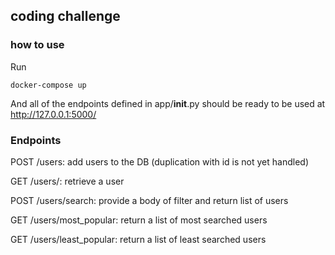 ## coding challenge

### how to use

Run 
```
docker-compose up
```
And all of the endpoints defined in app/__init__.py should be ready to be used at http://127.0.0.1:5000/

### Endpoints

POST /users: add users to the DB (duplication with id is not yet handled)

GET /users/<id>: retrieve a user

POST /users/search: provide a body of filter and return list of users

GET /users/most_popular: return a list of most searched users

GET /users/least_popular: return a list of least searched users
